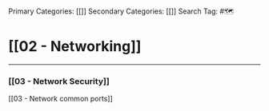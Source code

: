 Primary Categories: [[]] 
Secondary Categories: [[]] 
Search Tag: #🗺  

# [[02 - Networking]]  
***

### [[03 - Network Security]]
[[03 - Network common ports]]

